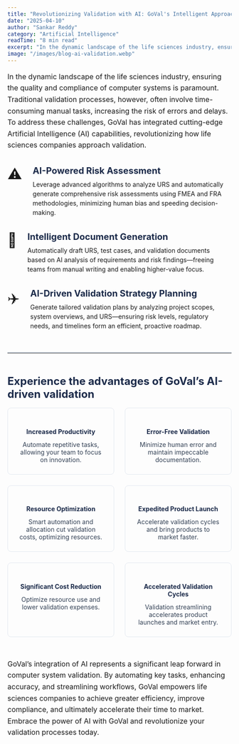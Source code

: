 ```yaml
---
title: "Revolutionizing Validation with AI: GoVal's Intelligent Approach"
date: "2025-04-10"
author: "Sankar Reddy"
category: "Artificial Intelligence"
readTime: "8 min read"
excerpt: "In the dynamic landscape of the life sciences industry, ensuring the quality and compliance of computer systems is paramount. Traditional validation processes are time-consuming and error-prone."
image: "/images/blog-ai-validation.webp"
---
```


<p style="font-size:1rem; line-height:1.6; margin-bottom:2rem;">
In the dynamic landscape of the life sciences industry, ensuring the quality and compliance of computer systems is paramount. Traditional validation processes, however, often involve time-consuming manual tasks, increasing the risk of errors and delays. To address these challenges, GoVal has integrated cutting-edge Artificial Intelligence (AI) capabilities, revolutionizing how life sciences companies approach validation.
</p>

<div style="display:flex; flex-wrap:wrap; gap:2rem; margin-bottom:3rem;">
  <div style="flex:1 1 300px; display:flex; align-items:flex-start;">
    <span style="font-size:2rem; margin-right:1rem;">⚠️</span>
    <div>
      <h3 style="margin:0 0.5rem 0.5rem; font-size:1.25rem; color:#1c2b4a;">AI-Powered Risk Assessment</h3>
      <p style="margin:0 0.5rem; line-height:1.5;">
        Leverage advanced algorithms to analyze URS and automatically generate comprehensive risk assessments using FMEA and FRA methodologies, minimizing human bias and speeding decision-making.
      </p>
    </div>
  </div>

  <div style="flex:1 1 300px; display:flex; align-items:flex-start;">
    <span style="font-size:2rem; margin-right:1rem;">📄</span>
    <div>
      <h3 style="margin:0 0.5rem 0.5rem; font-size:1.25rem; color:#1c2b4a;">Intelligent Document Generation</h3>
      <p style="margin:0 0.5rem; line-height:1.5;">
        Automatically draft URS, test cases, and validation documents based on AI analysis of requirements and risk findings—freeing teams from manual writing and enabling higher-value focus.
      </p>
    </div>
  </div>

  <div style="flex:1 1 300px; display:flex; align-items:flex-start;">
    <span style="font-size:2rem; margin-right:1rem;">✈️</span>
    <div>
      <h3 style="margin:0 0.5rem 0.5rem; font-size:1.25rem; color:#1c2b4a;">AI-Driven Validation Strategy Planning</h3>
      <p style="margin:0 0.5rem; line-height:1.5;">
        Generate tailored validation plans by analyzing project scopes, system overviews, and URS—ensuring risk levels, regulatory needs, and timelines form an efficient, proactive roadmap.
      </p>
    </div>
  </div>
</div>

<hr style="border:0; border-top:2px solid #dde6f0; margin:3rem 0;">

<h2 style="font-size:1.5rem; color:#1c2b4a; margin-bottom:1rem;">Experience the advantages of GoVal’s AI-driven validation</h2>

<div style="display:grid; grid-template-columns:repeat(auto-fit,minmax(240px,1fr)); gap:1.5rem; margin-bottom:3rem;">
  <div style="padding:1.5rem; border:1px solid #e2e8f0; border-radius:8px; text-align:center;">
    <h4 style="margin-bottom:0.75rem; color:#1c2b4a;">Increased Productivity</h4>
    <p style="margin:0; color:#334155;">Automate repetitive tasks, allowing your team to focus on innovation.</p>
  </div>
  <div style="padding:1.5rem; border:1px solid #e2e8f0; border-radius:8px; text-align:center;">
    <h4 style="margin-bottom:0.75rem; color:#1c2b4a;">Error-Free Validation</h4>
    <p style="margin:0; color:#334155;">Minimize human error and maintain impeccable documentation.</p>
  </div>
  <div style="padding:1.5rem; border:1px solid #e2e8f0; border-radius:8px; text-align:center;">
    <h4 style="margin-bottom:0.75rem; color:#1c2b4a;">Resource Optimization</h4>
    <p style="margin:0; color:#334155;">Smart automation and allocation cut validation costs, optimizing resources.</p>
  </div>
  <div style="padding:1.5rem; border:1px solid #e2e8f0; border-radius:8px; text-align:center;">
    <h4 style="margin-bottom:0.75rem; color:#1c2b4a;">Expedited Product Launch</h4>
    <p style="margin:0; color:#334155;">Accelerate validation cycles and bring products to market faster.</p>
  </div>
  <div style="padding:1.5rem; border:1px solid #e2e8f0; border-radius:8px; text-align:center;">
    <h4 style="margin-bottom:0.75rem; color:#1c2b4a;">Significant Cost Reduction</h4>
    <p style="margin:0; color:#334155;">Optimize resource use and lower validation expenses.</p>
  </div>
  <div style="padding:1.5rem; border:1px solid #e2e8f0; border-radius:8px; text-align:center;">
    <h4 style="margin-bottom:0.75rem; color:#1c2b4a;">Accelerated Validation Cycles</h4>
    <p style="margin:0; color:#334155;">Validation streamlining accelerates product launches and market entry.</p>
  </div>
</div>

<p style="font-size:1rem; line-height:1.6; margin-bottom:2rem;">
GoVal’s integration of AI represents a significant leap forward in computer system validation. By automating key tasks, enhancing accuracy, and streamlining workflows, GoVal empowers life sciences companies to achieve greater efficiency, improve compliance, and ultimately accelerate their time to market. Embrace the power of AI with GoVal and revolutionize your validation processes today.
</p>
